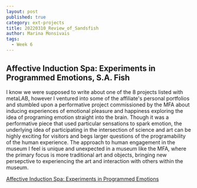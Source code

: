 ```yaml
---
layout: post
published: true
category: ext-projects
title: 20220310_Review_of_Sandsfish
author: Marina Monsivais
tags:
  - Week 6
---
```

## Affective Induction Spa: Experiments in Programmed Emotions, S.A. Fish

  I know we were supposed to write about one of the 8 projects listed with metaLAB, however I ventured into some of the affiliate's personal portfolios and stumbled upon a performative project commissioned by the MFA about inducing experiences of emotional pleasure and happiness exploring the idea of programing emotion straight into the brain. Though it was a performative piece that used particular sensations to spark emotion, the underlying idea of participating in the intersection of science and art can be highly exciting for visitors and begs larger questions of the programability of the human experience. The approach to human engagement in the museum I feel is unique and unexpected in a museum like the MFA, where the primary focus is more traditional art and objects, bringing new persepctive to experiencing the art and interaction with others within the museum.
  
  [Affective Induction Spa: Experiments in Programmed Emotions](https://www.sandsfish.com/affective-induction-spa-experiments-in-programmed-emotions)
